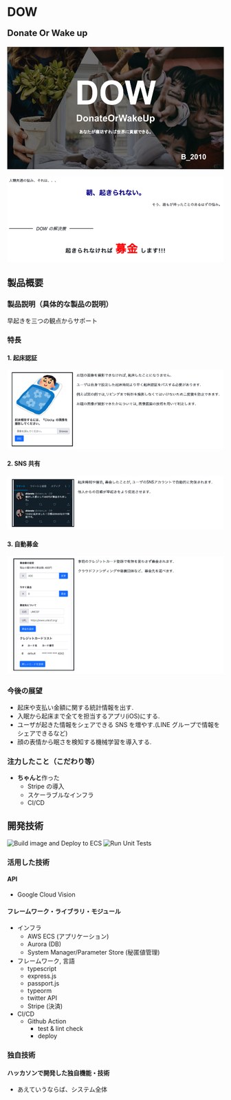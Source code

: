 <h1>DOW<p style="font-size: 20px">Donate Or Wake up</p></h1>

[![IMAGE ALT TEXT HERE](./doc/DOW.png)](https://dow.teguchi.jp)

![](doc/title.png)

<!-- <p>人類共通の悩み、それは、、、</p>

<p style="color: darkblue; text-align: center; font-size: 30px; font-weight: bold"> 朝、起きられない。</p>

<p style="float: right;">そう、誰もが持ったことのあるはずの悩み。</p>

<br>
<br>
<br>

<hr style="background-color: black; height: 1px; display: inline-block; width: 100px; transform: translateY(17px);">
<p style="font-size: 20px; display: inline; margin: 0 10px 0 10px;"><i>DOW の解決策</i></p>
<hr style="background-color: black; height: 1px; display: inline-block; width: 100px; transform: translateY(17px);">

<p style="text-align: center; font-size: 25px; font-weight: bold; letter-spacing: 2px; margin-top: 30px">
  起きられなければ<span style="color: red; font-size: 50px; margin: 0 10px 0 10px;">募金</span>します!!!
</p> -->

## 製品概要

### 製品説明（具体的な製品の説明）

早起きを三つの観点からサポート

### 特長

#### 1. 起床認証

![](doc/feature1.png)

<!-- <div style="display: flex">
  <img src="./doc/Auth.jpg" style="width: 50%; max-width: 250px; margin: 0 16px; border: solid;">
  <div>
    <p>お題の画像を撮影できなければ, 起床したことになりません.</p>
    <p>ユーザは自身で設定した起床時刻より早く起床認証をパスする必要があります.</p>
    <p>例えば図の例では,リビングまで時計を撮影しなくてはいけないため二度寝を防止できます.</p>
    <p>お題の画像が撮影できたかについては, 画像認識の技術を用いて判定します.</p>
  </div>
</div> -->

#### 2. SNS 共有

![](doc/feature2.png)

<!-- <div style="display: flex">
  <img src="./doc/SNS.png" style="width: 50%; max-width: 250px; margin: 0 16px; border: solid;">
  <div>
    <p>起床時刻や寝坊, 募金したことが, ユーザのSNSアカウントで自動的に発信されます.</p>
    <p>他人からの目線が早起きをより促進させます.</p>
  </div>
</div> -->

#### 3. 自動募金

![](doc/feature3.png)

<!-- <div style="display: flex">
  <img src="./doc/Donation.jpeg" style="width: 50%; max-width: 250px; margin: 0 16px; border: solid;">
  <div>
    <p>事前のクレジットカード登録で有無を言わさず募金されます.</p>
    <p>クラウドファンディングや慈善団体など、募金先を選べます.</p>
    <p></p>
  </div>
</div> -->

### 今後の展望

- 起床や支払い金額に関する統計情報を出す.
- 入眠から起床まで全てを担当するアプリ(iOS)にする.
- ユーザが起きた情報をシェアできる SNS を増やす.(LINE グループで情報をシェアできるなど)
- 顔の表情から眠さを検知する機械学習を導入する.

### 注力したこと（こだわり等）

- **ちゃんと**作った
  - Stripe の導入
  - スケーラブルなインフラ
  - CI/CD

## 開発技術

![Build image and Deploy to ECS](https://github.com/jphacks/B_2010/workflows/Build%20image%20and%20Deploy%20to%20ECS/badge.svg)
![Run Unit Tests](https://github.com/jphacks/B_2010/workflows/Run%20Unit%20Tests/badge.svg)

### 活用した技術

#### API

- Google Cloud Vision

#### フレームワーク・ライブラリ・モジュール

- インフラ
  - AWS ECS (アプリケーション)
  - Aurora (DB)
  - System Manager/Parameter Store (秘匿値管理)
- フレームワーク, 言語
  - typescript
  - express.js
  - passport.js
  - typeorm
  - twitter API
  - Stripe (決済)
- CI/CD
  - Github Action
    - test & lint check
    - deploy

### 独自技術

#### ハッカソンで開発した独自機能・技術

- あえていうならば、システム全体
